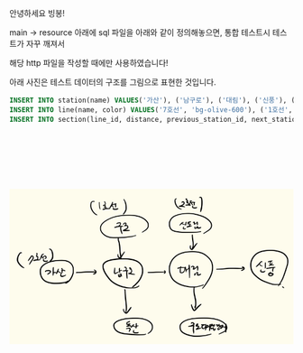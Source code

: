 안녕하세요 빙봉!

main -> resource 아래에 sql 파일을 아래와 같이 정의해놓으면, 통합 테스트시 테스트가 자꾸 깨져서

해당 http 파일을 작성할 때에만 사용하였습니다!

아래 사진은 테스트 데이터의 구조를 그림으로 표현한 것입니다.

```sql
INSERT INTO station(name) VALUES('가산'), ('남구로'), ('대림'), ('신풍'), ('구로'), ('독산'), ('신도림'), ('구로디지털단지');
INSERT INTO line(name, color) VALUES('7호선', 'bg-olive-600'), ('1호선', 'bg-blue-600'), ('2호선', 'bg-green-600');
INSERT INTO section(line_id, distance, previous_station_id, next_station_id) VALUES(1, 10, 1, 2),
                                                                                   (1, 10, 2, 3),
                                                                                   (1, 10, 3, 4),
                                                                                   (2, 10, 5, 2),
                                                                                   (2, 10, 2, 6),
                                                                                   (3, 10, 7, 3),
                                                                                   (3, 10, 3, 8);
```

![img.png](img.png)